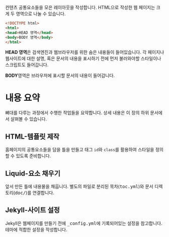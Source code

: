 ---
---

컨텐츠 공통요소들을 모은 레이아웃을 작성합니다. HTML으로 작성한 웹 페이지는 크게 두 영역으로 나눌 수 있습니다.

```html
<!DOCTYPE html>
<html>
<head>HEAD 영역</head>
<body>BODY 영역</body>
</html>
```

**HEAD 영역**은 검색엔진과 웹브라우저를 위한 숨은 내용들이 들어있습니다. 각 페이지나 웹사이트에 대한 설명, 혹은 문서의 내용을 표시하기 전에 먼저 불러와야할 스타일이나 스크립트도 들어갑니다.

**BODY**영역은 브라우저에 표시할 문서의 내용이 들어갑니다.

# 내용 요약
뼈대를 다루는 과정에서 수행한 작업들을 요약합니다. 상세 내용은 이 장의 하위 문서에서 살펴볼 수 있습니다.

## HTML-템플릿 제작
홈페이지의 공통요소들을 담을 틀을 만들고 태그 `id`와 `class`를 활용하여 스타일을 정의할 수 있도록 준비합니다.

## Liquid-요소 채우기
앞서 만든 틀에 내용물을 채웁니다. 별도의 파일로 분리된 목차(<kbd>toc.yml</kbd>)와 문서 디렉토리(<kbd>doc/</kbd>)를 연결합니다.

## Jekyll-사이트 설정
Jekyll은 웹페이지를 만들기 전에 <kbd>_config.yml</kbd>에 기록되어있는 설정을 참고합니다. 테마에 적합한 설정을 작성합니다.
